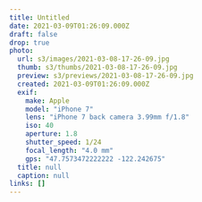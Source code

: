 ```yaml
---
title: Untitled
date: 2021-03-09T01:26:09.000Z
draft: false
drop: true
photo:
  url: s3/images/2021-03-08-17-26-09.jpg
  thumb: s3/thumbs/2021-03-08-17-26-09.jpg
  preview: s3/previews/2021-03-08-17-26-09.jpg
  created: 2021-03-09T01:26:09.000Z
  exif:
    make: Apple
    model: "iPhone 7"
    lens: "iPhone 7 back camera 3.99mm f/1.8"
    iso: 40
    aperture: 1.8
    shutter_speed: 1/24
    focal_length: "4.0 mm"
    gps: "47.7573472222222 -122.242675"
  title: null
  caption: null
links: []
---
```


